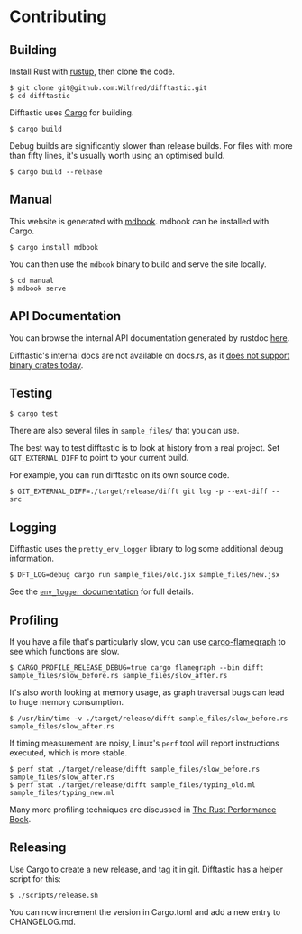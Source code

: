 # Contributing

## Building

Install Rust with [rustup](https://rustup.rs/), then clone the code.

```
$ git clone git@github.com:Wilfred/difftastic.git
$ cd difftastic
```

Difftastic uses [Cargo](https://doc.rust-lang.org/cargo/) for
building.

```
$ cargo build
```

Debug builds are significantly slower than release builds. For files
with more than fifty lines, it's usually worth using an optimised
build.

```
$ cargo build --release
```

## Manual

This website is generated with
[mdbook](https://github.com/rust-lang/mdBook/). mdbook can be
installed with Cargo.

```
$ cargo install mdbook
```

You can then use the `mdbook` binary to build and serve the site
locally.

```
$ cd manual
$ mdbook serve
```

## API Documentation

You can browse the internal API documentation generated by rustdoc
[here](https://difftastic.wilfred.me.uk/rustdoc/difft/).

Difftastic's internal docs are not available on docs.rs, as it [does
not support binary crates today](https://difftastic.wilfred.me.uk/rustdoc/difft/).

## Testing

```
$ cargo test
```

There are also several files in `sample_files/` that you can use.

The best way to test difftastic is to look at history from a real
project. Set `GIT_EXTERNAL_DIFF` to point to your current build.

For example, you can run difftastic on its own source code.

```
$ GIT_EXTERNAL_DIFF=./target/release/difft git log -p --ext-diff -- src
```

## Logging

Difftastic uses the `pretty_env_logger` library to log some additional
debug information.

```
$ DFT_LOG=debug cargo run sample_files/old.jsx sample_files/new.jsx
```

See the [`env_logger`
documentation](https://docs.rs/env_logger/0.9.0/env_logger/) for full details.

## Profiling

If you have a file that's particularly slow, you can use
[cargo-flamegraph](https://github.com/flamegraph-rs/flamegraph) to see
which functions are slow.

```
$ CARGO_PROFILE_RELEASE_DEBUG=true cargo flamegraph --bin difft sample_files/slow_before.rs sample_files/slow_after.rs
```

It's also worth looking at memory usage, as graph traversal bugs can
lead to huge memory consumption.

```
$ /usr/bin/time -v ./target/release/difft sample_files/slow_before.rs sample_files/slow_after.rs
```

If timing measurement are noisy, Linux's `perf` tool will report
instructions executed, which is more stable.

```
$ perf stat ./target/release/difft sample_files/slow_before.rs sample_files/slow_after.rs
$ perf stat ./target/release/difft sample_files/typing_old.ml sample_files/typing_new.ml
```

Many more profiling techniques are discussed in [The Rust Performance
Book](https://nnethercote.github.io/perf-book/).

## Releasing

Use Cargo to create a new release, and tag it in git. Difftastic has a
helper script for this:

```
$ ./scripts/release.sh
```

You can now increment the version in Cargo.toml and add a new entry to
CHANGELOG.md.
